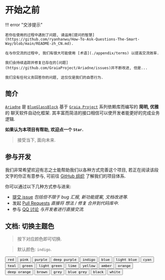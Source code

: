 # 开始之前

!!! error "交涉提示"

    若你在使用的过程中遇到了问题, 请运用[提问的智慧](https://github.com/ryanhanwu/How-To-Ask-Questions-The-Smart-Way/blob/main/README-zh_CN.md).

    在与你交流的过程中, 我们有很大可能使用 [术语](./appendix/terms) 以提高交流效率.

    我们会持续追踪并修复已存在的[问题](https://github.com/GraiaProject/Ariadne/issues)并不断改进, 但是...

    我们没有任何义务回答你的问题, 这仅仅是我们的自愿行为.

## 简介

[`Ariadne`](https://github.com/GraiaProject/Ariadne) 是 [`BlueGlassBlock`](https://github.com/BlueGlassBlock) 基于
[`Graia Project`](https://github.com/GraiaProject/) 系列依赖库而编写的
**简明, 优雅** 的 聊天软件自动化框架. 其丰富而简洁的接口相信可以使开发者能更好的完成业务逻辑.

**如果认为本项目有帮助, 欢迎点一个 `Star`.**

> 接受当下, 面向未来.

## 参与开发

我们非常希望欢迎有志之士能帮助我们以各种方式完善这个项目, 若正在阅读该段文字的你正有意参与,
可前往 [GitHub 组织](https://github.com/GraiaProject/Ariadne) 了解我们的项目体系.

你可以通过以下几种方式参与进来:

-   [提交 issue](https://github.com/GraiaProject/Ariadne/issues/new/choose) _包括但不限于 bug 汇报, 新功能提案, 文档改进等._
-   发起 [Pull Requests](https://github.com/GraiaProject/Ariadne/pulls) _直接将 想法 / 修复 合并到代码库中._
-   参与 [QQ 讨论](https://jq.qq.com/?_wv=1027&k=VXp6plBD) _与开发者进行直接交流._


## 文档: 切换主题色

> 按下对应颜色即可切换.

> 默认颜色: `indigo`.

<div class="mdx-switch">
<button data-md-color-primary="red"><code>red</code></button>
<button data-md-color-primary="pink"><code>pink</code></button>
<button data-md-color-primary="purple"><code>purple</code></button>
<button data-md-color-primary="deep-purple"><code>deep purple</code></button>
<button data-md-color-primary="indigo"><code>indigo</code></button>
<button data-md-color-primary="blue"><code>blue</code></button>
<button data-md-color-primary="light-blue"><code>light blue</code></button>
<button data-md-color-primary="cyan"><code>cyan</code></button>
<button data-md-color-primary="teal"><code>teal</code></button>
<button data-md-color-primary="green"><code>green</code></button>
<button data-md-color-primary="light-green"><code>light green</code></button>
<button data-md-color-primary="lime"><code>lime</code></button>
<button data-md-color-primary="yellow"><code>yellow</code></button>
<button data-md-color-primary="amber"><code>amber</code></button>
<button data-md-color-primary="orange"><code>orange</code></button>
<button data-md-color-primary="deep-orange"><code>deep orange</code></button>
<button data-md-color-primary="brown"><code>brown</code></button>
<button data-md-color-primary="grey"><code>grey</code></button>
<button data-md-color-primary="blue-grey"><code>blue grey</code></button>
<button data-md-color-primary="black"><code>black</code></button>
<button data-md-color-primary="white"><code>white</code></button>
</div>

<script>
  var buttons = document.querySelectorAll("button[data-md-color-primary]")
  buttons.forEach(function(button) {
    button.addEventListener("click", function() {
      var attr = this.getAttribute("data-md-color-primary");
      document.body.setAttribute("data-md-color-primary", attr);
      localStorage.setItem("data-md-color-primary", attr);
      var name = document.querySelector("#__code_2 code span.l");
      name.textContent = attr.replace("-", " ");
    })
  })

</script>